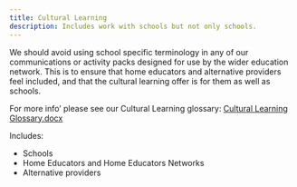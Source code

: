 ```yaml
---
title: Cultural Learning  
description: Includes work with schools but not only schools.
---
```


We should avoid using school specific terminology in any of our communications or activity packs designed for use by the wider education network. This is to ensure that home educators and alternative providers feel included, and that the cultural learning offer is for them as well as schools.  

For more info’ please see our Cultural Learning glossary: [Cultural Learning Glossary.docx](https://bradfordculture2025.sharepoint.com/:w:/g/EWEgoc5t3e1MkFl4ttRB4_IBRH9EvCfQcfkjWp7BU7XGrQ?e=fzgq4w&isSPOFile=1)

Includes:

* Schools  
* Home Educators and Home Educators Networks  
* Alternative providers  
